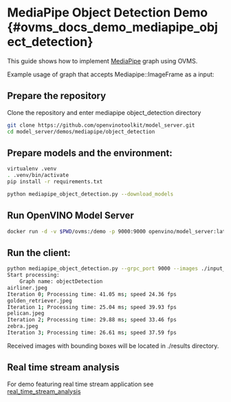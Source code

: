 # MediaPipe Object Detection Demo {#ovms_docs_demo_mediapipe_object_detection}

This guide shows how to implement [MediaPipe](../../../docs/mediapipe.md) graph using OVMS.

Example usage of graph that accepts Mediapipe::ImageFrame as a input:


## Prepare the repository

Clone the repository and enter mediapipe object_detection directory
```bash
git clone https://github.com/openvinotoolkit/model_server.git
cd model_server/demos/mediapipe/object_detection
```

## Prepare models and the environment:
```bash
virtualenv .venv
. .venv/bin/activate
pip install -r requirements.txt

python mediapipe_object_detection.py --download_models
```

## Run OpenVINO Model Server
```bash
docker run -d -v $PWD/ovms:/demo -p 9000:9000 openvino/model_server:latest --config_path /demo/config.json --port 9000
```

## Run the client:
```bash
python mediapipe_object_detection.py --grpc_port 9000 --images ./input_images.txt
Start processing:
	Graph name: objectDetection
airliner.jpeg
Iteration 0; Processing time: 41.05 ms; speed 24.36 fps
golden_retriever.jpeg
Iteration 1; Processing time: 25.04 ms; speed 39.93 fps
pelican.jpeg
Iteration 2; Processing time: 29.88 ms; speed 33.46 fps
zebra.jpeg
Iteration 3; Processing time: 26.61 ms; speed 37.59 fps
```
Received images with bounding boxes will be located in ./results directory.

## Real time stream analysis

For demo featuring real time stream application see [real_time_stream_analysis](https://github.com/openvinotoolkit/model_server/tree/releases/2024/1/demos/real_time_stream_analysis/python)

